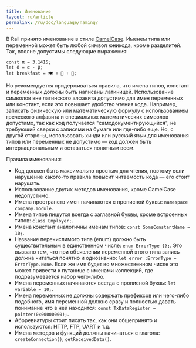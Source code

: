 ```yaml
---
title: Именование
layout: ru/article
permalink: /ru/doc/language/naming/
---
```


В Rail принято именование в стиле [CamelCase](https://ru.wikipedia.org/wiki/CamelCase). Именем типа или переменной может быть любой символ юникода, кроме разделитей. Так, вполне допустимы следующие выражения:

```
const π = 3.1415;
let δ = α - β;
let breakfast = 🍽 + 🍳 + 🥓;
```

Но рекомендуется придерживаться правила, что имена типов, констант и переменных должны быть написаны латиницей. Использование символов вне латинского алфавита допустимо для имен переменных или констант, если это повышает удобство чтения кода. Например, записать физическую или математическую формулу с использованием греческого алфавита и специальных математических символов допустимо, так как код получается "самодокументирующийся", не требующий сверки с записями на бумаге или где-либо еще. Но, с другой стороны, использовать хинди или русский язык для именования типов или переменных не допустимо — код должен быть интернациональным и оставаться понятным всем.

Правила именования:

* Код должен быть максимально простым для чтения, поэтому если нарушение какого-то правила повысит читаемость кода — его стоит нарушать.
* Использование других методов именования, кроме CamelCase недопустимо.
* Имена пространств имен начинаются с прописной буквы: `namespace company.module`.
* Имена типов пишутся всегда с заглавной буквы, кроме встроенных типов: `class Employer;`.
* Имена констант аналогичны именам типов: `const SomeConstantName = 10;`.
* Название перечислимого типа (enum) должно быть существительным в единственном числе: `enum ErrorType {};`. Это вызвано тем, что при объявлении переменной этого типа запись должна читаться понятно и однозначно: `let error :ErrorType = ErrorType.None`. Если же имя будет во множественном числе это может привести к путанице с именами коллекций, где подразумевается набор чего-либо.
* Имена переменных начинаются всегда с прописной буквы: `let variable = 10;`.
* Имена переменных не должны содержать префиксов или чего-либо подобного, имя переменной должно сразу и полностью давать понимание что в ней находится: `const TxDataRegister = pointer(0x00000000);`.
* Абрревиатуры стоит писать так, как они общепринято и используются: HTTP, FTP, UART и т.д.
* Имена методов и функций должны начинаться с глагола: `createConnection()`, `getReceivedData()`.
